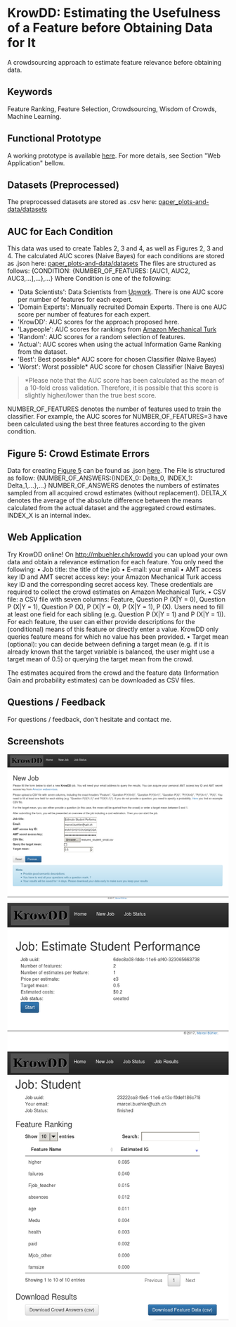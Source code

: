 KrowDD: Estimating the Usefulness of a Feature before Obtaining Data for It
===================
A crowdsourcing approach to estimate feature relevance before obtaining data.

Keywords
-------------
Feature Ranking, Feature Selection, Crowdsourcing, Wisdom of Crowds, Machine Learning.

Functional Prototype
-------------
A working prototype is available [here](http://mbuehler.ch/krowdd). For more details, see Section "Web Application" bellow.

Datasets (Preprocessed)
-------------
The preprocessed datasets are stored as .csv here: [paper_plots-and-data/datasets](paper_plots-and-data/datasets)

AUC for Each Condition
-------------
This data was used to create Tables 2, 3 and 4, as well as Figures 2, 3 and 4. The calculated AUC scores (Naive Bayes) for each conditions are stored as .json here: [paper_plots-and-data/datasets](paper_plots-and-data/datasets)
The files are structured as follows:
{CONDITION: {NUMBER_OF_FEATURES: [AUC1, AUC2, AUC3,...],...},...}
Where Condition is one of the following:
- 'Data Scientists': Data Scientists from [Upwork](https://www.upwork.com/).  There is one AUC score per number of features for each expert.
- 'Domain Experts': Manually recruited Domain Experts. There is one AUC score per number of features for each expert.
- 'KrowDD': AUC scores for the approach proposed here.
- 'Laypeople': AUC scores for rankings from [Amazon Mechanical Turk](https://www.mturk.com/mturk/welcome)
- 'Random': AUC scores for a random selection of features.
- 'Actual': AUC scores when using the actual Information Game Ranking from the dataset.
- 'Best': Best possible* AUC score for chosen Classifier (Naive Bayes)
- 'Worst': Worst possible* AUC score for chosen Classifier (Naive Bayes)

> *Please note that the AUC score has been calculated as the mean of a 10-fold cross validation. Therefore, it is possible that this score is slightly higher/lower than the true best score.

NUMBER_OF_FEATURES denotes the number of features used to train the classifier. For example, the AUC scores for NUMBER_OF_FEATURES=3 have been calculated using the best three features according to the given condition.


Figure 5: Crowd Estimate Errors
-------------
Data for creating [Figure 5](paper_plots-and-data/fig5_no_answers_vs_delta.png) can be found as .json [here](paper_plots-and-data/fig5_no_answers_vs_delta.json).
The File is structured as follow:
{NUMBER_OF_ANSWERS:{INDEX_0: Delta_0, INDEX_1: Delta_1,...},...}
NUMBER_OF_ANSWERS denotes the numbers of estimates sampled from all acquired crowd estimates (without replacement). DELTA_X denotes the average of the absolute difference between the means calculated from the actual dataset and the aggregated crowd estimates. INDEX_X is an internal index.

Web Application
-------------
Try KrowDD online! 
On http://mbuehler.ch/krowdd you can upload your own data and obtain a relevance estimation for each feature. 
You only need the following:
• Job title: the title of the job
• E-mail: your email
• AMT access key ID and AMT secret access key: your Amazon Mechanical
Turk access key ID and the corresponding secret access key. These credentials are
required to collect the crowd estimates on Amazon Mechanical Turk.
• CSV file: a CSV file with seven columns: Feature, Question P (X|Y = 0), Question
P (X|Y = 1), Question P (X), P (X|Y = 0), P (X|Y = 1), P (X). Users need to fill
at least one field for each sibling (e.g. Question P (X|Y = 1) and P (X|Y = 1)). For
each feature, the user can either provide descriptions for the (conditional) means
of this feature or directly enter a value. KrowDD only queries feature means for
which no value has been provided.
• Target mean (optional): you can decide between defining a target mean (e.g. if it is
already known that the target variable is balanced, the user might use a target
mean of 0.5) or querying the target mean from the crowd.

The estimates acquired from the crowd and the feature data (Information Gain and probability
estimates) can be downloaded as CSV files.

Questions / Feedback
-------------
For questions / feedback, don't hesitate and contact me.

Screenshots
-------------
![New Job View](/app_fred/screenshots/new_job.png "New Job View")
![Job Status View](/app_fred/screenshots/job_status.png "Job Status View")
![Job Result View](/app_fred/screenshots/job_result.png "Job Result View")



